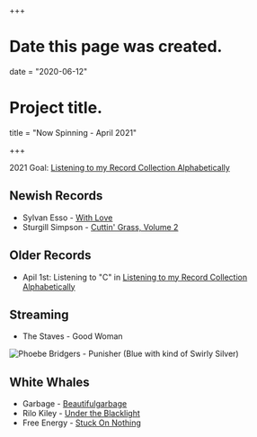 +++
# Date this page was created.
date = "2020-06-12"

# Project title.
title = "Now Spinning - April 2021"

+++

2021 Goal:  [Listening to my Record Collection Alphabetically](https://paulcutler.org/posts/2021/02/listening-to-my-record-collection-alphabetically/)

## Newish Records
* Sylvan Esso - [With Love](https://www.discogs.com/Sylvan-Esso-With-Love/release/17705353)
* Sturgill Simpson - [Cuttin' Grass, Volume 2](https://www.discogs.com/Sturgill-Simpson-Cuttin-Grass-Vol-2/release/18094627)

## Older Records
* Apil 1st: Listening to "C" in [Listening to my Record Collection Alphabetically](https://paulcutler.org/posts/2021/02/listening-to-my-record-collection-alphabetically/)

## Streaming
* The Staves - Good Woman



![Phoebe Bridgers - Punisher (Blue with kind of Swirly Silver)](/img/punisher.jpg)

## White Whales
* Garbage - [Beautifulgarbage](https://www.discogs.com/Garbage-Beautifulgarbage/release/6193359)
* Rilo Kiley - [Under the Blacklight](https://www.discogs.com/Rilo-Kiley-Under-The-Blacklight/release/3077280)
* Free Energy - [Stuck On Nothing](https://www.discogs.com/Free-Energy-Stuck-On-Nothing/release/2260616)



